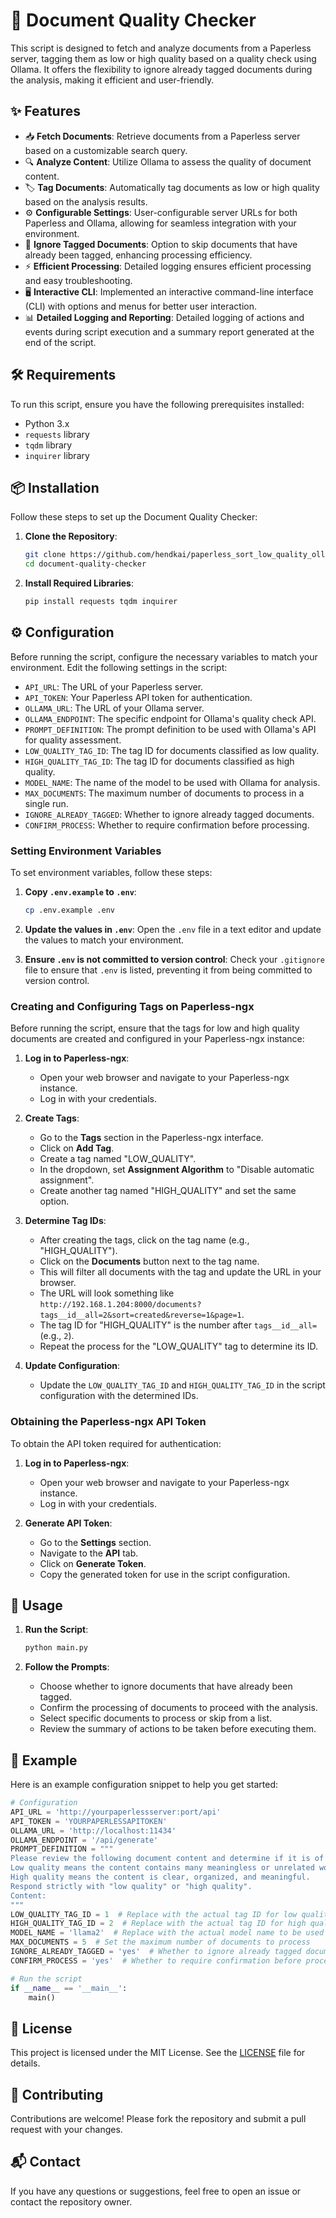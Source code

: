 # 📄 Document Quality Checker

This script is designed to fetch and analyze documents from a Paperless server, tagging them as low or high quality based on a quality check using Ollama. It offers the flexibility to ignore already tagged documents during the analysis, making it efficient and user-friendly.

## ✨ Features

- 📥 **Fetch Documents**: Retrieve documents from a Paperless server based on a customizable search query.
- 🔍 **Analyze Content**: Utilize Ollama to assess the quality of document content.
- 🏷️ **Tag Documents**: Automatically tag documents as low or high quality based on the analysis results.
- ⚙️ **Configurable Settings**: User-configurable server URLs for both Paperless and Ollama, allowing for seamless integration with your environment.
- 🚫 **Ignore Tagged Documents**: Option to skip documents that have already been tagged, enhancing processing efficiency.
- ⚡ **Efficient Processing**: Detailed logging ensures efficient processing and easy troubleshooting.
- 🖥️ **Interactive CLI**: Implemented an interactive command-line interface (CLI) with options and menus for better user interaction.
- 📊 **Detailed Logging and Reporting**: Detailed logging of actions and events during script execution and a summary report generated at the end of the script.

## 🛠️ Requirements

To run this script, ensure you have the following prerequisites installed:

- Python 3.x
- `requests` library
- `tqdm` library
- `inquirer` library

## 📦 Installation

Follow these steps to set up the Document Quality Checker:

1. **Clone the Repository**:
    ```sh
    git clone https://github.com/hendkai/paperless_sort_low_quality_ollama
    cd document-quality-checker
    ```

2. **Install Required Libraries**:
    ```sh
    pip install requests tqdm inquirer
    ```

## ⚙️ Configuration

Before running the script, configure the necessary variables to match your environment. Edit the following settings in the script:

- `API_URL`: The URL of your Paperless server.
- `API_TOKEN`: Your Paperless API token for authentication.
- `OLLAMA_URL`: The URL of your Ollama server.
- `OLLAMA_ENDPOINT`: The specific endpoint for Ollama's quality check API.
- `PROMPT_DEFINITION`: The prompt definition to be used with Ollama's API for quality assessment.
- `LOW_QUALITY_TAG_ID`: The tag ID for documents classified as low quality.
- `HIGH_QUALITY_TAG_ID`: The tag ID for documents classified as high quality.
- `MODEL_NAME`: The name of the model to be used with Ollama for analysis.
- `MAX_DOCUMENTS`: The maximum number of documents to process in a single run.
- `IGNORE_ALREADY_TAGGED`: Whether to ignore already tagged documents.
- `CONFIRM_PROCESS`: Whether to require confirmation before processing.

### Setting Environment Variables

To set environment variables, follow these steps:

1. **Copy `.env.example` to `.env`**:
    ```sh
    cp .env.example .env
    ```

2. **Update the values in `.env`**:
    Open the `.env` file in a text editor and update the values to match your environment.

3. **Ensure `.env` is not committed to version control**:
    Check your `.gitignore` file to ensure that `.env` is listed, preventing it from being committed to version control.

### Creating and Configuring Tags on Paperless-ngx

Before running the script, ensure that the tags for low and high quality documents are created and configured in your Paperless-ngx instance:

1. **Log in to Paperless-ngx**:
   - Open your web browser and navigate to your Paperless-ngx instance.
   - Log in with your credentials.

2. **Create Tags**:
   - Go to the **Tags** section in the Paperless-ngx interface.
   - Click on **Add Tag**.
   - Create a tag named "LOW_QUALITY".
   - In the dropdown, set **Assignment Algorithm** to "Disable automatic assignment".
   - Create another tag named "HIGH_QUALITY" and set the same option.

3. **Determine Tag IDs**:
   - After creating the tags, click on the tag name (e.g., "HIGH_QUALITY").
   - Click on the **Documents** button next to the tag name.
   - This will filter all documents with the tag and update the URL in your browser.
   - The URL will look something like `http://192.168.1.204:8000/documents?tags__id__all=2&sort=created&reverse=1&page=1`.
   - The tag ID for "HIGH_QUALITY" is the number after `tags__id__all=` (e.g., `2`).
   - Repeat the process for the "LOW_QUALITY" tag to determine its ID.

4. **Update Configuration**:
   - Update the `LOW_QUALITY_TAG_ID` and `HIGH_QUALITY_TAG_ID` in the script configuration with the determined IDs.

### Obtaining the Paperless-ngx API Token

To obtain the API token required for authentication:

1. **Log in to Paperless-ngx**:
   - Open your web browser and navigate to your Paperless-ngx instance.
   - Log in with your credentials.

2. **Generate API Token**:
   - Go to the **Settings** section.
   - Navigate to the **API** tab.
   - Click on **Generate Token**.
   - Copy the generated token for use in the script configuration.

## 🚀 Usage

1. **Run the Script**:
    ```sh
    python main.py
    ```

2. **Follow the Prompts**:
   - Choose whether to ignore documents that have already been tagged.
   - Confirm the processing of documents to proceed with the analysis.
   - Select specific documents to process or skip from a list.
   - Review the summary of actions to be taken before executing them.

## 📝 Example

Here is an example configuration snippet to help you get started:

```python
# Configuration
API_URL = 'http://yourpaperlessserver:port/api'
API_TOKEN = 'YOURPAPERLESSAPITOKEN'
OLLAMA_URL = 'http://localhost:11434'
OLLAMA_ENDPOINT = '/api/generate'
PROMPT_DEFINITION = """
Please review the following document content and determine if it is of low quality or high quality.
Low quality means the content contains many meaningless or unrelated words or sentences.
High quality means the content is clear, organized, and meaningful.
Respond strictly with "low quality" or "high quality".
Content:
"""
LOW_QUALITY_TAG_ID = 1  # Replace with the actual tag ID for low quality
HIGH_QUALITY_TAG_ID = 2  # Replace with the actual tag ID for high quality
MODEL_NAME = 'llama2'  # Replace with the actual model name to be used
MAX_DOCUMENTS = 5  # Set the maximum number of documents to process
IGNORE_ALREADY_TAGGED = 'yes'  # Whether to ignore already tagged documents
CONFIRM_PROCESS = 'yes'  # Whether to require confirmation before processing

# Run the script
if __name__ == '__main__':
    main()
```

## 📜 License

This project is licensed under the MIT License. See the [LICENSE](https://github.com/hendkai/paperless_sort_low_quality_ollama/blob/main/LICENSE) file for details.

## 🤝 Contributing

Contributions are welcome! Please fork the repository and submit a pull request with your changes.

## 📬 Contact

If you have any questions or suggestions, feel free to open an issue or contact the repository owner.
